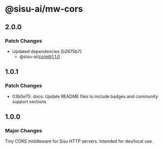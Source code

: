 # @sisu-ai/mw-cors

## 2.0.0

### Patch Changes

- Updated dependencies [b2675b7]
  - @sisu-ai/core@1.1.0

## 1.0.1

### Patch Changes

- 03b0e75: docs: Update README files to include badges and community support sections

## 1.0.0

### Major Changes

Tiny CORS middleware for Sisu HTTP servers. Intended for dev/local use.

